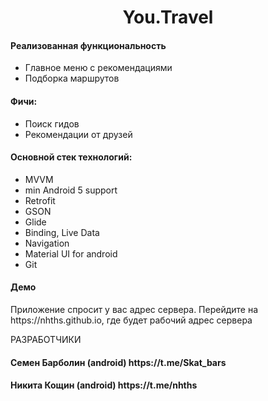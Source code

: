 <p align="center">
    <h1 align="center">You.Travel</h1>
    </p>

<h4>Реализованная функциональность</h4>
<ul>
    <li>Главное меню с рекомендациями</li>
    <li>Подборка маршрутов</li>
</ul> 
<h4>Фичи:</h4>
<ul>
 <li>Поиск гидов</li>
 <li>Рекомендации от друзей</li>
 </ul>
<h4>Основной стек технологий:</h4>
<ul>
    <li>MVVM</li>
	<li>min Android 5 support</li>
	<li>Retrofit</li>
	<li>GSON</li>
	<li>Glide</li>
	<li>Binding, Live Data</li>
	<li>Navigation</li>
	<li>Material UI for android</li>
	<li>Git</li>
  
 </ul>
<h4>Демо</h4>
<p>Приложение спросит у вас адрес сервера. Перейдите на https://nhths.github.io, где будет рабочий адрес сервера </p>

РАЗРАБОТЧИКИ

<h4>Семен Барболин (android) https://t.me/Skat_bars </h4>
<h4>Никита Кощин (android) https://t.me/nhths </h4>


